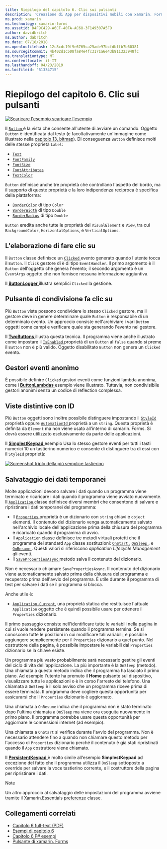 ```yaml
---
title: Riepilogo del capitolo 6. Clic sui pulsanti
description: 'Creazione di App per dispositivi mobili con xamarin. Forms: Riepilogo del capitolo 6. Clic sui pulsanti'
ms.prod: xamarin
ms.technology: xamarin-forms
ms.assetid: D4F9C429-A6CF-40FA-AC68-3F149307A5F9
author: davidbritch
ms.author: dabritch
ms.date: 07/18/2018
ms.openlocfilehash: 12c8cdc19f9e6765ca25ade97bcfdbffb7b60381
ms.sourcegitcommit: 4b402d1c508fa84e4fc3171a6e43b811323948fc
ms.translationtype: MT
ms.contentlocale: it-IT
ms.lasthandoff: 04/23/2019
ms.locfileid: "61334715"
---
```

# <a name="summary-of-chapter-6-button-clicks"></a>Riepilogo del capitolo 6. Clic sui pulsanti

[![Scaricare l'esempio](~/media/shared/download.png) scaricare l'esempio](https://github.com/xamarin/xamarin-forms-book-samples/tree/master/Chapter06)

Il [ `Button` ](xref:Xamarin.Forms.Button) è la vista che consente all'utente di avviare un comando. Oggetto `Button` è identificata dal testo (e facoltativamente un'immagine come illustrato nella [capitolo 13, bitmap](chapter13.md)). Di conseguenza `Button` definisce molti delle stesse proprietà `Label`:

- [`Text`](xref:Xamarin.Forms.Button.Text)
- [`FontFamily`](xref:Xamarin.Forms.Button.FontFamily)
- [`FontSize`](xref:Xamarin.Forms.Button.FontSize)
- [`FontAttributes`](xref:Xamarin.Forms.Button.FontAttributes)
- [`TextColor`](xref:Xamarin.Forms.Button.TextColor)

`Button` definisce anche tre proprietà che controllano l'aspetto del bordo, ma il supporto di queste proprietà e la loro indipendenza reciproca è specifica della piattaforma:

- [`BorderColor`](xref:Xamarin.Forms.Button.BorderColor) di tipo `Color`
- [`BorderWidth`](xref:Xamarin.Forms.Button.BorderWidth) di tipo `Double`
- [`BorderRadius`](xref:Xamarin.Forms.Button.BorderRadius) di tipo `Double`

`Button` eredita anche tutte le proprietà del `VisualElement` e `View`, tra cui `BackgroundColor`, `HorizontalOptions`, e `VerticalOptions`.

## <a name="processing-the-click"></a>L'elaborazione di fare clic su

Il `Button` classe definisce un [ `Clicked` ](xref:Xamarin.Forms.Button.Clicked) evento generato quando l'utente tocca il `Button`. Il `Click` gestore di è di tipo `EventHandler`. Il primo argomento è il `Button` dell'oggetto che genera l'evento; il secondo argomento è un `EventArgs` oggetto che non fornisce nessuna informazione aggiuntiva.

Il [ **ButtonLogger** ](https://github.com/xamarin/xamarin-forms-book-samples/tree/master/Chapter06/ButtonLogger) illustra semplici `Clicked` la gestione.

## <a name="sharing-button-clicks"></a>Pulsante di condivisione fa clic su

Più `Button` viste possono condividere lo stesso `Clicked` gestore, ma il gestore deve in genere determinare quale `Button` è responsabile di un determinato evento. Un approccio consiste nell'archiviare i vari `Button` oggetti come campi e verificare quale sta generando l'evento nel gestore.

Il [ **TwoButtons** ](https://github.com/xamarin/xamarin-forms-book-samples/tree/master/Chapter06/TwoButtons) illustra questa tecnica. Il programma viene anche illustrato come impostare il [ `IsEnabled` ](xref:Xamarin.Forms.VisualElement.IsEnabled) proprietà di un `Button` al `false` quando si preme il `Button` non è più valido. Oggetto disabilitato `Button` non genera un `Clicked` evento.

## <a name="anonymous-event-handlers"></a>Gestori eventi anonimo

È possibile definire `Clicked` gestori eventi come funzioni lambda anonima, come i [ **ButtonLambdas** ](https://github.com/xamarin/xamarin-forms-book-samples/tree/master/Chapter06/ButtonLambdas) esempio viene illustrato. Tuttavia, non condivisibile gestori anonimi senza un codice di reflection complessa.

## <a name="distinguishing-views-with-ids"></a>Viste distintive con ID

Più `Button` oggetti sono inoltre possibile distinguere impostando il [ `StyleId` ](xref:Xamarin.Forms.Element.StyleId) proprietà oppure [ `AutomationId` ](xref:Xamarin.Forms.Element.AutomationId) proprietà a un `string`. Questa proprietà è definita da `Element` ma non viene usato all'interno di xamarin. Forms. Si dovrà essere utilizzato esclusivamente da parte delle applicazioni.

Il [ **SimplestKeypad** ](https://github.com/xamarin/xamarin-forms-book-samples/tree/master/Chapter06/SimplestKeypad) esempio Usa lo stesso gestore eventi per tutti i tasti numerici 10 un tastierino numerico e consente di distinguere tra di essi con il `StyleId` proprietà:

[![Screenshot triplo della più semplice tastierino](images/ch06fg04-small.png "Calculator")](images/ch06fg04-large.png#lightbox "calcolatore")

## <a name="saving-transient-data"></a>Salvataggio dei dati temporanei

Molte applicazioni devono salvare i dati quando un programma viene terminato e ricaricare i dati quando il programma viene avviato nuovamente. Il [ `Application` ](xref:Xamarin.Forms.Application) classe definisce diversi membri che consentono di salvare e ripristinare i dati temporanei del programma:

- Il [ `Properties` ](xref:Xamarin.Forms.Application.Properties) proprietà è un dizionario con `string` chiavi e `object` elementi. Il contenuto del dizionario venga automaticamente salvato nell'archivio locale dell'applicazione prima della chiusura del programma e ricaricato quando il programma di avvio.
- Il `Application` classe definisce tre metodi virtuali protetti che il programma del standard `App` classe sostituzioni: [ `OnStart` ](xref:Xamarin.Forms.Application.OnStart), [ `OnSleep` ](xref:Xamarin.Forms.Application.OnSleep), e [ `OnResume` ](xref:Xamarin.Forms.Application.OnResume). Questi valori si riferiscono *application Lifecycle Management* gli eventi.
- Il [ `SavePropertiesAsync` ](xref:Xamarin.Forms.Application.SavePropertiesAsync) metodo salva il contenuto del dizionario.

Non è necessario chiamare `SavePropertiesAsync`. Il contenuto del dizionario viene automaticamente salvato prima della chiusura del programma e recuperato prima dell'avvio del programma. È utile durante il programma di test per salvare i dati se il programma si blocca.

Anche utile è:

- [`Application.Current`](xref:Xamarin.Forms.Application.Current), una proprietà statica che restituisce l'attuale `Application` oggetto che è quindi possibile usare per ottenere il `Properties` dizionario.

Il primo passaggio consiste nell'identificare tutte le variabili nella pagina in cui si vuole rendere persistente quando il programma termina. Se si conoscono tutte le posizioni in cui modificare tali variabili, è possibile aggiungere semplicemente per il `Properties` dizionario a quel punto. Nel costruttore della pagina, è possibile impostare le variabili dal `Properties` dizionario se la chiave esiste.

Un programma più vasto probabilmente sarà necessario gestire gli eventi del ciclo di vita dell'applicazione. La più importante è la `OnSleep` (metodo). Una chiamata a questo metodo indica che il programma ha lasciato il primo piano. Ad esempio l'utente ha premuto il **Home** pulsante sul dispositivo, visualizzare tutte le applicazioni o è in corso l'arresto del telefono. Una chiamata a `OnSleep` è il solo avviso che un programma riceve prima di essere terminata. Il programma deve cogliere questa opportunità per assicurarsi che il `Properties` dizionario è aggiornato.

Una chiamata a `OnResume` indica che il programma non è stato terminato dopo l'ultima chiamata a `OnSleep` ma viene ora eseguita nuovamente in primo piano. Il programma potrebbe usare questa opportunità per aggiornare le connessioni internet (ad esempio).

Una chiamata a `OnStart` si verifica durante l'avvio del programma. Non è necessario attendere fino a quando non chiamare questo metodo per l'accesso di `Properties` dizionario perché il contenuto è già stati ripristinati quando il `App` costruttore viene chiamato.

Il [ **PersistentKeypad** ](https://github.com/xamarin/xamarin-forms-book-samples/tree/master/Chapter06/PersistentKeypad) è molto simile all'esempio **SimplestKeypad** ad eccezione del fatto che il programma utilizza il `OnSleep` sottoposto a override per salvare la voce tastierino corrente, e il costruttore della pagina per ripristinare i dati.

> [!NOTE]
> Un altro approccio al salvataggio delle impostazioni del programma avviene tramite il Xamarin.Essentials [preferenze](~/essentials/preferences.md) classe.

## <a name="related-links"></a>Collegamenti correlati

- [Capitolo 6 full-text (PDF)](https://download.xamarin.com/developer/xamarin-forms-book/XamarinFormsBook-Ch06-Apr2016.pdf)
- [Esempi di capitolo 6](https://github.com/xamarin/xamarin-forms-book-samples/tree/master/Chapter06)
- [Capitolo 6 F# esempi](https://github.com/xamarin/xamarin-forms-book-samples/tree/master/Chapter06/FS)
- [Pulsante di xamarin. Forms](~/xamarin-forms/user-interface/button.md)
